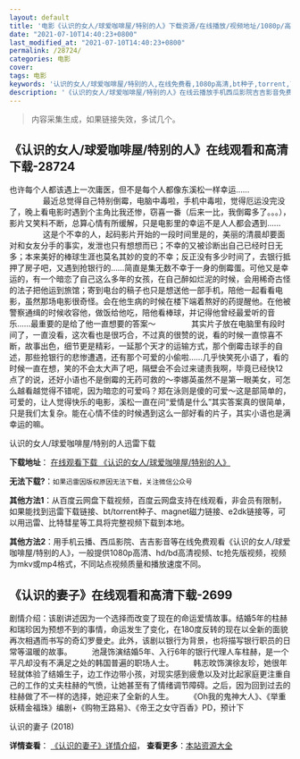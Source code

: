 ```yaml
---
layout: default
title: '电影《认识的女人/球爱咖啡屋/特别的人》下载资源/在线播放/视频地址/1080p/高清/蓝光'
date: "2021-07-10T14:40:23+0800"
last_modified_at: "2021-07-10T14:40:23+0800"
permalink: /28724/
categories: 电影
cover:
tags: 电影
keywords: '认识的女人/球爱咖啡屋/特别的人,在线免费看,1080p高清,bt种子,torrent,百度云盘,magnet,磁力链,迅雷下载资源'
description: '《认识的女人/球爱咖啡屋/特别的人》在线云播放手机西瓜影院吉吉影音免费看，1080p高清bd/hd未删减完整版和tc抢先枪版，mkv/mp4格式，附带bt/torrent种子、magnet/磁力链、百度云盘、网盘资源迅雷下载链接'
---
```


>内容采集生成，如果链接失效，多试几个。


## 《认识的女人/球爱咖啡屋/特别的人》在线观看和高清下载-28724

也许每个人都该遇上一次庸医，但不是每个人都像东溪松一样幸运&hellip;… 　　 　　最近总觉得自己特别倒霉，电脑中毒啦，手机中毒啦，觉得厄运没完没了，晚上看电影时遇到个主角比我还惨，窃喜一番（后来一比，我倒霉多了。。。），影片又笑料不断，总算心情有所缓解，只是电影里的幸运不是人人都会遇到&hellip;… 　　 　　这是个不幸的人，起码影片开始的一段时间里是的，美丽的清晨却要面对和女友分手的事实，发泄也只有想想而已；不幸的又被诊断出自己已经时日无多；本来美好的棒球生涯也莫名其妙的变的不幸；反正没有多少时间了，去银行抵押了房子吧，又遇到抢银行的&hellip;…简直是集无数不幸于一身的倒霉蛋。可他又是幸运的，有一个暗恋了自己这么多年的女孩，在自己醉如烂泥的时候，会用稀奇古怪的法子把他运到旅馆；寄到电台的稿子也只是想送他一部手机，陪他一起看看电影，虽然那场电影很奇怪。会在他生病的时候在楼下端着熬好的药提醒他。在他被警察通缉的时候收容他，做饭给他吃，陪他看棒球，并记得他曾经最爱听的音乐&hellip;…最重要的是给了他一直想要的答案～ 　　 　　其实片子放在电脑里有段时间了，一直没看，这次看也是很巧合，不过真的很赞的说，看的时候一直惊喜不断，故事出色，细节更是精彩，一延那个天才的运输方式，那个倒霉击球手的自述，那些抢银行的悲惨遭遇，还有那个可爱的小偷啦……几乎快笑死小语了，看的时候一直在想，笑的不会太大声了吧，隔壁会不会过来谴责我啊，毕竟已经快12点了的说，还好小语也不是倒霉的无药可救的～李娜英虽然不是第一眼美女，可怎么越看越觉得不错呢，因为暗恋的可爱吗？郑在泳则是傻的可爱～这是部简单的，可爱的，让人觉得快乐的电影，溪松一直在问&ldquo;爱情是什么&rdquo;其实答案真的很简单，只是我们太复杂。能在心情不佳的时候遇到这么一部好看的片子，其实小语也是满幸运的嘛。


认识的女人/球爱咖啡屋/特别的人迅雷下载

**下载地址**： [在线观看下载 《认识的女人/球爱咖啡屋/特别的人》](https://www.993dy.com//vod-detail-id-19825.html) 


**无法下载?**：`如果迅雷因版权原因无法下载，关注微信公众号 `

**其他方法1**：从百度云网盘下载视频，百度云网盘支持在线观看，非会员有限制，如果能找到迅雷下载链接、bt/torrent种子、magnet磁力链接、e2dk链接等，可以用迅雷、比特彗星等工具将完整视频下载到本地。

**其他方法2**：用手机云播、西瓜影院、吉吉影音等在线免费观看《认识的女人/球爱咖啡屋/特别的人》，一般提供1080p高清、hd/bd高清视频、tc抢先版视频，视频为mkv或mp4格式，不同站点视频质量和播放速度不同。


## 《认识的妻子》在线观看和高清下载-2699

剧情介绍：该剧讲述因为一个选择而改变了现在的命运爱情故事。结婚5年的柱赫和瑞珍因为预想不到的事情，命运发生了变化，在180度反转的现在以全新的面貌再次相遇而书写的奇幻罗曼史。此外，该剧以银行为背景，也将描写银行职员的日常等温暖的故事。  　　池晟饰演结婚5年、入行6年的银行代理人车柱赫，是一个平凡却没有不满足之处的韩国普遍的职场人士。  　　韩志旼饰演徐友珍，她很年轻就体验了结婚生子，边工作边带小孩，对现实感到疲惫以及对比起家庭更注重自己的工作的丈夫柱赫的气愤，让她甚至有了情绪调节障碍。之后，因为回到过去的柱赫做了不一样的选择，她迎来了全新的人生。  　　《Oh我的鬼神大人》、《举重妖精金福珠》编剧+《购物王路易》、《帝王之女守百香》PD，预计下


认识的妻子 (2018)

**详情查看**： [《认识的妻子》详情介绍](/movie/2699/)， **查看更多**：[本站资源大全](/movie/t/all/)

